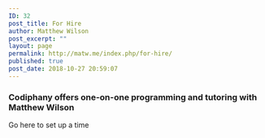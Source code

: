 ```yaml
---
ID: 32
post_title: For Hire
author: Matthew Wilson
post_excerpt: ""
layout: page
permalink: http://matw.me/index.php/for-hire/
published: true
post_date: 2018-10-27 20:59:07
---
```

<h3>Codiphany offers one-on-one programming and tutoring with Matthew Wilson</h3>
<a src="https://codiphany.simplybook.me/v2/#book">Go here to set up a time</a>